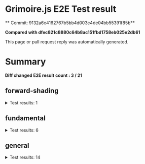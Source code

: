 # Grimoire.js E2E Test result

** Commit: 9132a6c4162767b5bb4d003c4de04bb55391f85b**

**Compared with dfec821c8880c64b8ac151fbd1758eb025e2db61**

This page or pull request reply was automatically generated.

# Summary

**Diff changed E2E result count : 3 / 21**



## forward-shading

<details>
    <summary>Test results: 1</summary>

<details>
    <summary>0:forward-shading/pbr-rougness-metallic[PASSED] -- (load: 3684 / waitFor: )</summary>





<img src="https://148-108731811-gh.circle-artifacts.com/0/tmp/circle-artifacts.aylEBQV/diff/forward-shadingpbr-rougness-metallic.png"/>




<a href="http://jsrun.it/kyasbal/gCfn3#fundamental&#x3D;staging-9132a6c4162767b5bb4d003c4de04bb55391f85b">OPEN</a>



<details>
    <summary>Logs</summary>

```
log:%cGrimoire.js v0.21.1
plugins:

  1 : grimoirejs-math@1.15.1
  2 : grimoirejs-fundamental@0.30.0beta5
  3 : grimoirejs-forward-shading@1.10.1

To suppress this message,please inject a line &quot;gr.debug &#x3D; false;&quot; on the initializing timing. color:#44F;font-weight:bold;
```

</details>

<details>
    <summary>Meta</summary>


|Key|Value|
|:-:|:-:|
|config|[object Object]|
|loadTime|3684|
|logs|[object Object]|
|diffTestResult|true|
|url|http://jsrun.it/kyasbal/gCfn3#fundamental&#x3D;staging-9132a6c4162767b5bb4d003c4de04bb55391f85b|


</details>

<details>
    <summary>Config</summary>


|Key|Value|
|:-:|:-:|
|url|http://jsrun.it/kyasbal/gCfn3|
|timeout|100000|
|waitFor||
|width|640|
|height|480|
|threshold|3%|
|shift|2|
|group|forward-shading|
|name|pbr-rougness-metallic|


</details>


</details>


---

 

</details>


## fundamental

<details>
    <summary>Test results: 6</summary>

<details>
    <summary>0:fundamental/texture-direction[PASSED] -- (load: 3698 / waitFor: )</summary>





<img src="https://148-108731811-gh.circle-artifacts.com/1/tmp/circle-artifacts.BPIHYqG/diff/fundamentaltexture-direction.png"/>




<a href="https://codepen.io/kyasbal-1994/debug/gXMBJV#fundamental&#x3D;staging-9132a6c4162767b5bb4d003c4de04bb55391f85b">OPEN</a>



<details>
    <summary>Logs</summary>

```
log:%cGrimoire.js v0.21.1
plugins:

  1 : grimoirejs-math@1.15.1
  2 : grimoirejs-fundamental@0.30.0beta5

To suppress this message,please inject a line &quot;gr.debug &#x3D; false;&quot; on the initializing timing. color:#44F;font-weight:bold;
```

</details>

<details>
    <summary>Meta</summary>


|Key|Value|
|:-:|:-:|
|config|[object Object]|
|loadTime|3698|
|logs|[object Object]|
|diffTestResult|true|
|url|https://codepen.io/kyasbal-1994/debug/gXMBJV#fundamental&#x3D;staging-9132a6c4162767b5bb4d003c4de04bb55391f85b|


</details>

<details>
    <summary>Config</summary>


|Key|Value|
|:-:|:-:|
|url|https://codepen.io/kyasbal-1994/debug/gXMBJV|
|timeout|100000|
|waitFor||
|width|640|
|height|480|
|threshold|3%|
|shift|2|
|group|fundamental|
|name|texture-direction|


</details>


</details>


---


<details>
    <summary>1:fundamental/uv[PASSED] -- (load: 3181 / waitFor: )</summary>





<img src="https://148-108731811-gh.circle-artifacts.com/2/tmp/circle-artifacts.HKty6eY/diff/fundamentaluv.png"/>




<a href="https://codepen.io/kyasbal-1994/debug/vWXLLK#fundamental&#x3D;staging-9132a6c4162767b5bb4d003c4de04bb55391f85b">OPEN</a>



<details>
    <summary>Logs</summary>

```
log:%cGrimoire.js v0.21.1
plugins:

  1 : grimoirejs-math@1.15.1
  2 : grimoirejs-fundamental@0.30.0beta5

To suppress this message,please inject a line &quot;gr.debug &#x3D; false;&quot; on the initializing timing. color:#44F;font-weight:bold;
```

</details>

<details>
    <summary>Meta</summary>


|Key|Value|
|:-:|:-:|
|config|[object Object]|
|loadTime|3181|
|logs|[object Object]|
|diffTestResult|true|
|url|https://codepen.io/kyasbal-1994/debug/vWXLLK#fundamental&#x3D;staging-9132a6c4162767b5bb4d003c4de04bb55391f85b|


</details>

<details>
    <summary>Config</summary>


|Key|Value|
|:-:|:-:|
|url|https://codepen.io/kyasbal-1994/debug/vWXLLK|
|timeout|100000|
|waitFor||
|width|640|
|height|480|
|threshold|3%|
|shift|2|
|group|fundamental|
|name|uv|


</details>


</details>


---


<details>
    <summary>2:fundamental/normal[PASSED] -- (load: 3121 / waitFor: )</summary>





<img src="https://148-108731811-gh.circle-artifacts.com/3/tmp/circle-artifacts.94D0oWL/diff/fundamentalnormal.png"/>




<a href="https://codepen.io/kyasbal-1994/debug/RjGroo#fundamental&#x3D;staging-9132a6c4162767b5bb4d003c4de04bb55391f85b">OPEN</a>



<details>
    <summary>Logs</summary>

```
log:%cGrimoire.js v0.21.1
plugins:

  1 : grimoirejs-math@1.15.1
  2 : grimoirejs-fundamental@0.30.0beta5

To suppress this message,please inject a line &quot;gr.debug &#x3D; false;&quot; on the initializing timing. color:#44F;font-weight:bold;
```

</details>

<details>
    <summary>Meta</summary>


|Key|Value|
|:-:|:-:|
|config|[object Object]|
|loadTime|3121|
|logs|[object Object]|
|diffTestResult|true|
|url|https://codepen.io/kyasbal-1994/debug/RjGroo#fundamental&#x3D;staging-9132a6c4162767b5bb4d003c4de04bb55391f85b|


</details>

<details>
    <summary>Config</summary>


|Key|Value|
|:-:|:-:|
|url|https://codepen.io/kyasbal-1994/debug/RjGroo|
|timeout|100000|
|waitFor||
|width|640|
|height|480|
|threshold|3%|
|shift|2|
|group|fundamental|
|name|normal|


</details>


</details>


---


<details>
    <summary>3:fundamental/canvasFollowRelative[PASSED] -- (load: 1322 / waitFor: )</summary>





<img src="https://148-108731811-gh.circle-artifacts.com/0/tmp/circle-artifacts.aylEBQV/diff/fundamentalcanvasFollowRelative.png"/>




<a href="https://codepen.io/kyasbal-1994/debug/bf323f6b9725ceb75f0865d6dddd68b9#fundamental&#x3D;staging-9132a6c4162767b5bb4d003c4de04bb55391f85b">OPEN</a>



<details>
    <summary>Logs</summary>

```
log:%cGrimoire.js v0.21.1
plugins:

  1 : grimoirejs-math@1.15.1
  2 : grimoirejs-fundamental@0.30.0beta5

To suppress this message,please inject a line &quot;gr.debug &#x3D; false;&quot; on the initializing timing. color:#44F;font-weight:bold;
```

</details>

<details>
    <summary>Meta</summary>


|Key|Value|
|:-:|:-:|
|config|[object Object]|
|loadTime|1322|
|logs|[object Object]|
|diffTestResult|true|
|url|https://codepen.io/kyasbal-1994/debug/bf323f6b9725ceb75f0865d6dddd68b9#fundamental&#x3D;staging-9132a6c4162767b5bb4d003c4de04bb55391f85b|


</details>

<details>
    <summary>Config</summary>


|Key|Value|
|:-:|:-:|
|url|https://codepen.io/kyasbal-1994/debug/bf323f6b9725ceb75f0865d6dddd68b9|
|timeout|100000|
|waitFor||
|width|640|
|height|480|
|threshold|3%|
|shift|2|
|group|fundamental|
|name|canvasFollowRelative|


</details>


</details>


---


<details>
    <summary>4:fundamental/canvasConsiderBorder[PASSED] -- (load: 1221 / waitFor: )</summary>





<img src="https://148-108731811-gh.circle-artifacts.com/1/tmp/circle-artifacts.BPIHYqG/diff/fundamentalcanvasConsiderBorder.png"/>




<a href="https://codepen.io/kyasbal-1994/debug/d448653295e3678bdbbc626bf9192f79#fundamental&#x3D;staging-9132a6c4162767b5bb4d003c4de04bb55391f85b">OPEN</a>



<details>
    <summary>Logs</summary>

```
log:%cGrimoire.js v0.21.1
plugins:

  1 : grimoirejs-math@1.15.1
  2 : grimoirejs-fundamental@0.30.0beta5

To suppress this message,please inject a line &quot;gr.debug &#x3D; false;&quot; on the initializing timing. color:#44F;font-weight:bold;
```

</details>

<details>
    <summary>Meta</summary>


|Key|Value|
|:-:|:-:|
|config|[object Object]|
|loadTime|1221|
|logs|[object Object]|
|diffTestResult|true|
|url|https://codepen.io/kyasbal-1994/debug/d448653295e3678bdbbc626bf9192f79#fundamental&#x3D;staging-9132a6c4162767b5bb4d003c4de04bb55391f85b|


</details>

<details>
    <summary>Config</summary>


|Key|Value|
|:-:|:-:|
|url|https://codepen.io/kyasbal-1994/debug/d448653295e3678bdbbc626bf9192f79|
|timeout|100000|
|waitFor||
|width|640|
|height|480|
|threshold|3%|
|shift|2|
|group|fundamental|
|name|canvasConsiderBorder|


</details>


</details>


---


<details>
    <summary>5:fundamental/dynamicParentSizeChange[PASSED] -- (load: 1258 / waitFor: )</summary>





<img src="https://148-108731811-gh.circle-artifacts.com/2/tmp/circle-artifacts.HKty6eY/diff/fundamentaldynamicParentSizeChange.png"/>




<a href="https://codepen.io/kyasbal-1994/debug/074bef092e7a50ed3e33fe7c75c923e6#fundamental&#x3D;staging-9132a6c4162767b5bb4d003c4de04bb55391f85b">OPEN</a>



<details>
    <summary>Logs</summary>

```
log:%cGrimoire.js v0.21.1
plugins:

  1 : grimoirejs-math@1.15.1
  2 : grimoirejs-fundamental@0.30.0beta5

To suppress this message,please inject a line &quot;gr.debug &#x3D; false;&quot; on the initializing timing. color:#44F;font-weight:bold;
```

</details>

<details>
    <summary>Meta</summary>


|Key|Value|
|:-:|:-:|
|config|[object Object]|
|loadTime|1258|
|logs|[object Object]|
|diffTestResult|true|
|url|https://codepen.io/kyasbal-1994/debug/074bef092e7a50ed3e33fe7c75c923e6#fundamental&#x3D;staging-9132a6c4162767b5bb4d003c4de04bb55391f85b|


</details>

<details>
    <summary>Config</summary>


|Key|Value|
|:-:|:-:|
|url|https://codepen.io/kyasbal-1994/debug/074bef092e7a50ed3e33fe7c75c923e6|
|timeout|100000|
|waitFor||
|width|640|
|height|480|
|threshold|3%|
|shift|2|
|group|fundamental|
|name|dynamicParentSizeChange|


</details>


</details>


---

 

</details>


## general

<details>
    <summary>Test results: 14</summary>

<details>
    <summary>0:general/earth[PASSED] -- (load: 2671 / waitFor: )</summary>





<img src="https://148-108731811-gh.circle-artifacts.com/3/tmp/circle-artifacts.94D0oWL/diff/generalearth.png"/>




<a href="http://jsrun.it/cx20/89C8#fundamental&#x3D;staging-9132a6c4162767b5bb4d003c4de04bb55391f85b">OPEN</a>



<details>
    <summary>Logs</summary>

```
log:%cGrimoire.js v0.20.1
plugins:

  1 : grimoirejs-math@1.15.1
  2 : grimoirejs-fundamental@0.30.4
  3 : grimoirejs-preset-basic@1.11.15
  4 : grimoirejs-forward-shading@1.10.1

To suppress this message,please inject a line &quot;gr.debug &#x3D; false;&quot; on the initializing timing. color:#44F;font-weight:bold;
```

</details>

<details>
    <summary>Meta</summary>


|Key|Value|
|:-:|:-:|
|config|[object Object]|
|loadTime|2671|
|logs|[object Object]|
|diffTestResult|true|
|url|http://jsrun.it/cx20/89C8#fundamental&#x3D;staging-9132a6c4162767b5bb4d003c4de04bb55391f85b|


</details>

<details>
    <summary>Config</summary>


|Key|Value|
|:-:|:-:|
|url|http://jsrun.it/cx20/89C8|
|timeout|100000|
|waitFor||
|width|640|
|height|480|
|threshold|3%|
|shift|2|
|group|general|
|name|earth|


</details>


</details>


---


<details>
    <summary>1:general/gltf[PASSED] -- (load: 764 / waitFor: )</summary>





<img src="https://148-108731811-gh.circle-artifacts.com/0/tmp/circle-artifacts.aylEBQV/diff/generalgltf.png"/>




<a href="http://jsrun.it/cx20/6ojC#fundamental&#x3D;staging-9132a6c4162767b5bb4d003c4de04bb55391f85b">OPEN</a>



<details>
    <summary>Logs</summary>

```
log:%cGrimoire.js v0.20.0
plugins:

  1 : grimoirejs-math@1.14.6
  2 : grimoirejs-fundamental@0.28.2
  3 : grimoirejs-preset-basic@1.11.3
  4 : grimoirejs-animation@1.2.0
  5 : grimoirejs-forward-shading@1.7.3
  6 : grimoirejs-gltf@2.2.1

To suppress this message,please inject a line &quot;gr.debug &#x3D; false;&quot; on the initializing timing. color:#44F;font-weight:bold;
```

</details>

<details>
    <summary>Meta</summary>


|Key|Value|
|:-:|:-:|
|config|[object Object]|
|loadTime|764|
|logs|[object Object]|
|diffTestResult|true|
|url|http://jsrun.it/cx20/6ojC#fundamental&#x3D;staging-9132a6c4162767b5bb4d003c4de04bb55391f85b|


</details>

<details>
    <summary>Config</summary>


|Key|Value|
|:-:|:-:|
|url|http://jsrun.it/cx20/6ojC|
|timeout|100000|
|waitFor||
|width|640|
|height|480|
|threshold|3%|
|shift|2|
|group|general|
|name|gltf|


</details>


</details>


---



### 2:general/posteffect\[CHANGED\]

* load: 2305
* waitFor: 





<img src="https://148-108731811-gh.circle-artifacts.com/1/tmp/circle-artifacts.BPIHYqG/diff/generalposteffect.png"/>




<a href="http://jsrun.it/cx20/snhP#fundamental&#x3D;staging-9132a6c4162767b5bb4d003c4de04bb55391f85b">OPEN</a>



<details>
    <summary>Logs</summary>

```
log:%cGrimoire.js v0.19.5
plugins:

  1 : grimoirejs-math@1.14.3
  2 : grimoirejs-fundamental@0.28.2
  3 : grimoirejs-preset-basic@1.11.0

To suppress this message,please inject a line &quot;gr.debug &#x3D; false;&quot; on the initializing timing. color:#44F;font-weight:bold;
```

</details>

<details>
    <summary>Meta</summary>


|Key|Value|
|:-:|:-:|
|config|[object Object]|
|loadTime|2305|
|logs|[object Object]|
|diffTestResult|false|
|url|http://jsrun.it/cx20/snhP#fundamental&#x3D;staging-9132a6c4162767b5bb4d003c4de04bb55391f85b|


</details>

<details>
    <summary>Config</summary>


|Key|Value|
|:-:|:-:|
|url|http://jsrun.it/cx20/snhP|
|timeout|100000|
|waitFor||
|width|640|
|height|480|
|threshold|3%|
|shift|2|
|group|general|
|name|posteffect|


</details>


---


<details>
    <summary>3:general/primitives[PASSED] -- (load: 2141 / waitFor: )</summary>





<img src="https://148-108731811-gh.circle-artifacts.com/2/tmp/circle-artifacts.HKty6eY/diff/generalprimitives.png"/>




<a href="http://jsrun.it/cx20/WWUy#fundamental&#x3D;staging-9132a6c4162767b5bb4d003c4de04bb55391f85b">OPEN</a>



<details>
    <summary>Logs</summary>

```
log:%cGrimoire.js v0.20.0
plugins:

  1 : grimoirejs-math@1.14.7
  2 : grimoirejs-fundamental@0.29.2
  3 : grimoirejs-preset-basic@1.11.5

To suppress this message,please inject a line &quot;gr.debug &#x3D; false;&quot; on the initializing timing. color:#44F;font-weight:bold;
```

</details>

<details>
    <summary>Meta</summary>


|Key|Value|
|:-:|:-:|
|config|[object Object]|
|loadTime|2141|
|logs|[object Object]|
|diffTestResult|true|
|url|http://jsrun.it/cx20/WWUy#fundamental&#x3D;staging-9132a6c4162767b5bb4d003c4de04bb55391f85b|


</details>

<details>
    <summary>Config</summary>


|Key|Value|
|:-:|:-:|
|url|http://jsrun.it/cx20/WWUy|
|timeout|100000|
|waitFor||
|width|640|
|height|480|
|threshold|3%|
|shift|2|
|group|general|
|name|primitives|


</details>


</details>


---


<details>
    <summary>4:general/quaternion[PASSED] -- (load: 1441 / waitFor: )</summary>





<img src="https://148-108731811-gh.circle-artifacts.com/3/tmp/circle-artifacts.94D0oWL/diff/generalquaternion.png"/>




<a href="http://jsrun.it/cx20/29IU#fundamental&#x3D;staging-9132a6c4162767b5bb4d003c4de04bb55391f85b">OPEN</a>



<details>
    <summary>Logs</summary>

```
log:%cGrimoire.js v0.20.1
plugins:

  1 : grimoirejs-math@1.14.7
  2 : grimoirejs-fundamental@0.29.4
  3 : grimoirejs-preset-basic@1.11.8

To suppress this message,please inject a line &quot;gr.debug &#x3D; false;&quot; on the initializing timing. color:#44F;font-weight:bold;
```

</details>

<details>
    <summary>Meta</summary>


|Key|Value|
|:-:|:-:|
|config|[object Object]|
|loadTime|1441|
|logs|[object Object]|
|diffTestResult|true|
|url|http://jsrun.it/cx20/29IU#fundamental&#x3D;staging-9132a6c4162767b5bb4d003c4de04bb55391f85b|


</details>

<details>
    <summary>Config</summary>


|Key|Value|
|:-:|:-:|
|url|http://jsrun.it/cx20/29IU|
|timeout|100000|
|waitFor||
|width|640|
|height|480|
|threshold|3%|
|shift|2|
|group|general|
|name|quaternion|


</details>


</details>


---


<details>
    <summary>5:general/teapod-wireframe[PASSED] -- (load: 818 / waitFor: )</summary>





<img src="https://148-108731811-gh.circle-artifacts.com/0/tmp/circle-artifacts.aylEBQV/diff/generalteapod-wireframe.png"/>




<a href="http://jsrun.it/cx20/Ukzk#fundamental&#x3D;staging-9132a6c4162767b5bb4d003c4de04bb55391f85b">OPEN</a>



<details>
    <summary>Logs</summary>

```
log:%cGrimoire.js v0.20.1
plugins:

  1 : grimoirejs-math@1.14.7
  2 : grimoirejs-fundamental@0.29.4
  3 : grimoirejs-preset-basic@1.11.8

To suppress this message,please inject a line &quot;gr.debug &#x3D; false;&quot; on the initializing timing. color:#44F;font-weight:bold;
```

</details>

<details>
    <summary>Meta</summary>


|Key|Value|
|:-:|:-:|
|config|[object Object]|
|loadTime|818|
|logs|[object Object]|
|diffTestResult|true|
|url|http://jsrun.it/cx20/Ukzk#fundamental&#x3D;staging-9132a6c4162767b5bb4d003c4de04bb55391f85b|


</details>

<details>
    <summary>Config</summary>


|Key|Value|
|:-:|:-:|
|url|http://jsrun.it/cx20/Ukzk|
|timeout|100000|
|waitFor||
|width|640|
|height|480|
|threshold|3%|
|shift|2|
|group|general|
|name|teapod-wireframe|


</details>


</details>


---


<details>
    <summary>6:general/teapod-normal[PASSED] -- (load: 1631 / waitFor: )</summary>





<img src="https://148-108731811-gh.circle-artifacts.com/1/tmp/circle-artifacts.BPIHYqG/diff/generalteapod-normal.png"/>




<a href="http://jsrun.it/cx20/MPRv#fundamental&#x3D;staging-9132a6c4162767b5bb4d003c4de04bb55391f85b">OPEN</a>



<details>
    <summary>Logs</summary>

```
log:%cGrimoire.js v0.20.1
plugins:

  1 : grimoirejs-math@1.14.7
  2 : grimoirejs-fundamental@0.29.4
  3 : grimoirejs-preset-basic@1.11.8

To suppress this message,please inject a line &quot;gr.debug &#x3D; false;&quot; on the initializing timing. color:#44F;font-weight:bold;
```

</details>

<details>
    <summary>Meta</summary>


|Key|Value|
|:-:|:-:|
|config|[object Object]|
|loadTime|1631|
|logs|[object Object]|
|diffTestResult|true|
|url|http://jsrun.it/cx20/MPRv#fundamental&#x3D;staging-9132a6c4162767b5bb4d003c4de04bb55391f85b|


</details>

<details>
    <summary>Config</summary>


|Key|Value|
|:-:|:-:|
|url|http://jsrun.it/cx20/MPRv|
|timeout|100000|
|waitFor||
|width|640|
|height|480|
|threshold|3%|
|shift|2|
|group|general|
|name|teapod-normal|


</details>


</details>


---


<details>
    <summary>7:general/teapod-texture[PASSED] -- (load: 1582 / waitFor: )</summary>





<img src="https://148-108731811-gh.circle-artifacts.com/2/tmp/circle-artifacts.HKty6eY/diff/generalteapod-texture.png"/>




<a href="http://jsrun.it/cx20/kPYg#fundamental&#x3D;staging-9132a6c4162767b5bb4d003c4de04bb55391f85b">OPEN</a>



<details>
    <summary>Logs</summary>

```
log:%cGrimoire.js v0.20.1
plugins:

  1 : grimoirejs-math@1.14.7
  2 : grimoirejs-fundamental@0.29.4
  3 : grimoirejs-preset-basic@1.11.8

To suppress this message,please inject a line &quot;gr.debug &#x3D; false;&quot; on the initializing timing. color:#44F;font-weight:bold;
```

</details>

<details>
    <summary>Meta</summary>


|Key|Value|
|:-:|:-:|
|config|[object Object]|
|loadTime|1582|
|logs|[object Object]|
|diffTestResult|true|
|url|http://jsrun.it/cx20/kPYg#fundamental&#x3D;staging-9132a6c4162767b5bb4d003c4de04bb55391f85b|


</details>

<details>
    <summary>Config</summary>


|Key|Value|
|:-:|:-:|
|url|http://jsrun.it/cx20/kPYg|
|timeout|100000|
|waitFor||
|width|640|
|height|480|
|threshold|3%|
|shift|2|
|group|general|
|name|teapod-texture|


</details>


</details>


---


<details>
    <summary>8:general/pbr[PASSED] -- (load: 772 / waitFor: )</summary>





<img src="https://148-108731811-gh.circle-artifacts.com/3/tmp/circle-artifacts.94D0oWL/diff/generalpbr.png"/>




<a href="http://jsrun.it/cx20/Qurl#fundamental&#x3D;staging-9132a6c4162767b5bb4d003c4de04bb55391f85b">OPEN</a>



<details>
    <summary>Logs</summary>

```
log:%cGrimoire.js v0.20.1
plugins:

  1 : grimoirejs-math@1.14.8
  2 : grimoirejs-fundamental@0.29.4
  3 : grimoirejs-preset-basic@1.11.9
  4 : grimoirejs-animation@1.2.0
  5 : grimoirejs-forward-shading@1.9.1
  6 : grimoirejs-gltf@2.2.6

To suppress this message,please inject a line &quot;gr.debug &#x3D; false;&quot; on the initializing timing. color:#44F;font-weight:bold;
```

</details>

<details>
    <summary>Meta</summary>


|Key|Value|
|:-:|:-:|
|config|[object Object]|
|loadTime|772|
|logs|[object Object]|
|diffTestResult|true|
|url|http://jsrun.it/cx20/Qurl#fundamental&#x3D;staging-9132a6c4162767b5bb4d003c4de04bb55391f85b|


</details>

<details>
    <summary>Config</summary>


|Key|Value|
|:-:|:-:|
|url|http://jsrun.it/cx20/Qurl|
|timeout|100000|
|waitFor||
|width|640|
|height|480|
|threshold|3%|
|shift|2|
|group|general|
|name|pbr|


</details>


</details>


---



### 9:general/particles\[CHANGED\]

* load: 1159
* waitFor: 





<img src="https://148-108731811-gh.circle-artifacts.com/0/tmp/circle-artifacts.aylEBQV/diff/generalparticles.png"/>




<a href="http://jsrun.it/case2912/6B8h#fundamental&#x3D;staging-9132a6c4162767b5bb4d003c4de04bb55391f85b">OPEN</a>



<details>
    <summary>Logs</summary>

```
log:%cGrimoire.js v0.21.0
plugins:

  1 : grimoirejs-math@1.15.1
  2 : grimoirejs-fundamental@0.30.5
  3 : grimoirejs-preset-basic@1.11.16

To suppress this message,please inject a line &quot;gr.debug &#x3D; false;&quot; on the initializing timing. color:#44F;font-weight:bold;
```

</details>

<details>
    <summary>Meta</summary>


|Key|Value|
|:-:|:-:|
|config|[object Object]|
|loadTime|1159|
|logs|[object Object]|
|diffTestResult|false|
|url|http://jsrun.it/case2912/6B8h#fundamental&#x3D;staging-9132a6c4162767b5bb4d003c4de04bb55391f85b|


</details>

<details>
    <summary>Config</summary>


|Key|Value|
|:-:|:-:|
|url|http://jsrun.it/case2912/6B8h|
|timeout|100000|
|waitFor||
|width|640|
|height|480|
|threshold|3%|
|shift|2|
|group|general|
|name|particles|


</details>


---


<details>
    <summary>10:general/axis[PASSED] -- (load: 766 / waitFor: )</summary>





<img src="https://148-108731811-gh.circle-artifacts.com/1/tmp/circle-artifacts.BPIHYqG/diff/generalaxis.png"/>




<a href="http://jsrun.it/cx20/ebdy#fundamental&#x3D;staging-9132a6c4162767b5bb4d003c4de04bb55391f85b">OPEN</a>



<details>
    <summary>Logs</summary>

```
log:%cGrimoire.js v0.20.1
plugins:

  1 : grimoirejs-math@1.14.7
  2 : grimoirejs-fundamental@0.29.4
  3 : grimoirejs-preset-basic@1.11.8

To suppress this message,please inject a line &quot;gr.debug &#x3D; false;&quot; on the initializing timing. color:#44F;font-weight:bold;
```

</details>

<details>
    <summary>Meta</summary>


|Key|Value|
|:-:|:-:|
|config|[object Object]|
|loadTime|766|
|logs|[object Object]|
|diffTestResult|true|
|url|http://jsrun.it/cx20/ebdy#fundamental&#x3D;staging-9132a6c4162767b5bb4d003c4de04bb55391f85b|


</details>

<details>
    <summary>Config</summary>


|Key|Value|
|:-:|:-:|
|url|http://jsrun.it/cx20/ebdy|
|timeout|100000|
|waitFor||
|width|640|
|height|480|
|threshold|3%|
|shift|2|
|group|general|
|name|axis|


</details>


</details>


---


<details>
    <summary>11:general/forward[PASSED] -- (load: 1230 / waitFor: )</summary>





<img src="https://148-108731811-gh.circle-artifacts.com/2/tmp/circle-artifacts.HKty6eY/diff/generalforward.png"/>




<a href="http://jsrun.it/cx20/UE4P#fundamental&#x3D;staging-9132a6c4162767b5bb4d003c4de04bb55391f85b">OPEN</a>



<details>
    <summary>Logs</summary>

```
log:%cGrimoire.js v0.20.1
plugins:

  1 : grimoirejs-math@1.15.1
  2 : grimoirejs-fundamental@0.30.4
  3 : grimoirejs-preset-basic@1.11.15
  4 : grimoirejs-forward-shading@1.10.1

To suppress this message,please inject a line &quot;gr.debug &#x3D; false;&quot; on the initializing timing. color:#44F;font-weight:bold;
```

</details>

<details>
    <summary>Meta</summary>


|Key|Value|
|:-:|:-:|
|config|[object Object]|
|loadTime|1230|
|logs|[object Object]|
|diffTestResult|true|
|url|http://jsrun.it/cx20/UE4P#fundamental&#x3D;staging-9132a6c4162767b5bb4d003c4de04bb55391f85b|


</details>

<details>
    <summary>Config</summary>


|Key|Value|
|:-:|:-:|
|url|http://jsrun.it/cx20/UE4P|
|timeout|100000|
|waitFor||
|width|640|
|height|480|
|threshold|3%|
|shift|2|
|group|general|
|name|forward|


</details>


</details>


---



### 12:general/shader\[CHANGED\]

* load: 910
* waitFor: 





<img src="https://148-108731811-gh.circle-artifacts.com/3/tmp/circle-artifacts.94D0oWL/diff/generalshader.png"/>




<a href="http://jsrun.it/kyasbal/2DVy#fundamental&#x3D;staging-9132a6c4162767b5bb4d003c4de04bb55391f85b">OPEN</a>



<details>
    <summary>Logs</summary>

```
log:%cGrimoire.js v0.21.0
plugins:

  1 : grimoirejs-math@1.15.1
  2 : grimoirejs-fundamental@0.30.5
  3 : grimoirejs-preset-basic@1.11.16

To suppress this message,please inject a line &quot;gr.debug &#x3D; false;&quot; on the initializing timing. color:#44F;font-weight:bold;
```

</details>

<details>
    <summary>Meta</summary>


|Key|Value|
|:-:|:-:|
|config|[object Object]|
|loadTime|910|
|logs|[object Object]|
|diffTestResult|false|
|url|http://jsrun.it/kyasbal/2DVy#fundamental&#x3D;staging-9132a6c4162767b5bb4d003c4de04bb55391f85b|


</details>

<details>
    <summary>Config</summary>


|Key|Value|
|:-:|:-:|
|url|http://jsrun.it/kyasbal/2DVy|
|timeout|100000|
|waitFor||
|width|640|
|height|480|
|threshold|3%|
|shift|2|
|group|general|
|name|shader|


</details>


---


<details>
    <summary>13:general/pbrTest14[PASSED] -- (load: 4031 / waitFor: )</summary>





<img src="https://148-108731811-gh.circle-artifacts.com/0/tmp/circle-artifacts.aylEBQV/diff/generalpbrTest14.png"/>




<a href="http://jsrun.it/kyasbal/oeKr#fundamental&#x3D;staging-9132a6c4162767b5bb4d003c4de04bb55391f85b">OPEN</a>



<details>
    <summary>Logs</summary>

```
log:%cGrimoire.js v0.19.1
plugins:

  1 : grimoirejs-math@1.14.2
  2 : grimoirejs-fundamental@0.28.1
  3 : grimoirejs-preset-basic@1.10.17
  4 : grimoirejs-forward-shading@1.7.3

To suppress this message,please inject a line &quot;gr.debug &#x3D; false;&quot; on the initializing timing. color:#44F;font-weight:bold;
error:JSHandle@error
```

</details>

<details>
    <summary>Meta</summary>


|Key|Value|
|:-:|:-:|
|config|[object Object]|
|loadTime|4031|
|logs|[object Object],[object Object]|
|diffTestResult|true|
|url|http://jsrun.it/kyasbal/oeKr#fundamental&#x3D;staging-9132a6c4162767b5bb4d003c4de04bb55391f85b|


</details>

<details>
    <summary>Config</summary>


|Key|Value|
|:-:|:-:|
|timeout|100000|
|url|http://jsrun.it/kyasbal/oeKr|
|waitFor||
|width|640|
|height|480|
|threshold|3%|
|shift|2|
|group|general|
|name|pbrTest14|


</details>


</details>


---

 

</details>
 